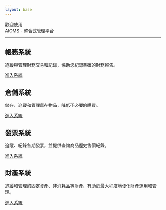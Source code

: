 ```yaml
---
layout: base
---
```


<p class="text-center fs-2">歡迎使用<br />AIOMS - 整合式管理平台</p>
<hr />
<div class="row row-cols-1 row-cols-sm-2 row-cols-md-4 g-4">
    <div class="col">
        <div class="card h-100 text-center m-2">
            <div class="card-body">
                <h2 class="card-title">帳務系統</h2>
                <p class="card-text">追蹤與管理財務交易和記錄，協助您紀錄準確的財務報告。</p>
            </div>
            <div class="card-footer">
                <a type="button" class="btn btn-primary" href="account_system.html">進入系統</a>
            </div>
        </div>
    </div>
    <div class="col">
        <div class="card h-100 text-center m-2">
            <div class="card-body">
                <h2 class="card-title">倉儲系統</h2>
                <p class="card-text">儲存、追蹤和管理庫存物品，降低不必要的購買。</p>
            </div>
            <div class="card-footer">
                <a type="button" class="btn btn-primary" href="warehouse_system.html">進入系統</a>
            </div>
        </div>
    </div>
    <div class="col">
        <div class="card h-100 text-center m-2">
            <div class="card-body">
                <h2 class="card-title">發票系統</h2>
                <p class="card-text">追蹤、紀錄各期發票，並提供查詢商品歷史售價紀錄。</p>
            </div>
            <div class="card-footer">
                <a type="button" class="btn btn-primary" href="invoice_system.html">進入系統</a>
            </div>
        </div>
    </div>
    <div class="col">
        <div class="card h-100 text-center m-2">
            <div class="card-body">
                <h2 class="card-title">財產系統</h2>
                <p class="card-text">追蹤和管理的固定資產、非消耗品等財產，有助於最大程度地優化財產運用和管理。</p>
            </div>
            <div class="card-footer">
                <a type="button" class="btn btn-primary" href="property_system.html">進入系統</a>
            </div>
        </div>
    </div>
</div>
<script type="module" src="assets/js/index.mjs"></script>